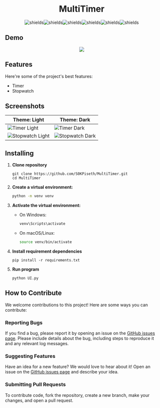 <h1 align="center" id="title">MultiTimer</h1>

<p align="center"><img src="https://img.shields.io/github/license/S0KPiseth/MultiTimer?color=ligthgreen" alt="shields"><img src="https://img.shields.io/github/languages/top/s0kPiseth/MultiTimer?color=%234cc71e" alt="shields"><img src="https://img.shields.io/github/repo-size/s0kpiseth/MultiTimer" alt="shields"><img src="https://img.shields.io/github/commit-activity/w/s0kpiseth/MultiTimer" alt="shields"><img src="https://img.shields.io/github/stars/s0kpiseth/MultiTimer" alt="shields"><img src="https://img.shields.io/github/watchers/s0kpiseth/MultiTimer" alt="shields"></p>

<h2>Demo</h2>
<div align="center">
  <img src="https://github.com/S0KPiseth/MultiTimer/blob/main/screenshots/preview.gif">
</div>

<h2>Features</h2>

Here're some of the project's best features:

*   Timer
*   Stopwatch

<h2>Screenshots</h2>

| Theme: Light                                | Theme: Dark                               |
|---------------------------------------------|--------------------------------------------|
| ![Timer Light](https://github.com/S0KPiseth/MultiTimer/blob/main/screenshots/multitimer_timer_light.png) | ![Timer Dark](https://github.com/S0KPiseth/MultiTimer/blob/main/screenshots/multitimer_timer_dark.png) |
| ![Stopwatch Light](https://github.com/S0KPiseth/MultiTimer/blob/main/screenshots/multitimer_stopwatch_inactive_light.png) | ![Stopwatch Dark](https://github.com/S0KPiseth/MultiTimer/blob/main/screenshots/multitimer_stopwatch_active_dark.png) |


## Installing
1. **Clone repository**
   ```
   git clone https://github.com/S0KPiseth/MultiTimer.git
   cd MultiTimer
   ```
2. **Create a virtual environment:**
    ```sh
    python -m venv venv
    ```

3. **Activate the virtual environment:**
    - On Windows:
      ```sh
      venv\Scripts\activate
      ```
    - On macOS/Linux:
      ```sh
      source venv/bin/activate
      ```
4. **Install requirement dependencies**
   ```
   pip install -r requirements.txt
   ```
5. **Run program**
   ```
   python UI.py
   ```
## How to Contribute

We welcome contributions to this project! Here are some ways you can contribute:

### Reporting Bugs

If you find a bug, please report it by opening an issue on the [GitHub issues page](https://github.com/S0KPiseth/MultiTimer/issues). Please include details about the bug, including steps to reproduce it and any relevant log messages.

### Suggesting Features

Have an idea for a new feature? We would love to hear about it! Open an issue on the [GitHub issues page](https://github.com/S0KPiseth/MultiTimer/issues) and describe your idea.

### Submitting Pull Requests

To contribute code, fork the repository, create a new branch, make your changes, and open a pull request. 
